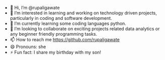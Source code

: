 - 👋 Hi, I’m @rupaligawate
- 👀 I’m interested in learning and working on technology driven projects, particularly in coding and software development.
- 🌱 I’m currently learning some coding languages python.
- 💞️ I’m looking to collaborate on exciting projects related data analytics or any beginner friendly programming tasks.
- 📫 How to reach me https://github.com/rupaligawate
- 😄 Pronouns: she
- ⚡ Fun fact: I share my birthday with my son!

<!---
rupaligawate/rupaligawate is a ✨ special ✨ repository because its `README.md` (this file) appears on your GitHub profile.
You can click the Preview link to take a look at your changes.
--->

